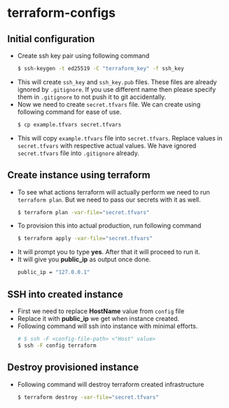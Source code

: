 # terraform-configs
## Initial configuration
- Create ssh key pair using following command
    ```bash
    $ ssh-keygen -t ed25519 -C "terraform_key" -f ssh_key
    ```
- This will create `ssh_key` and `ssh_key.pub` files. These files are already ignored by `.gitignore`. If you use different name then please specify them in `.gitignore` to not push it to git accidentally.
- Now we need to create `secret.tfvars` file. We can create using following command for ease of use.
    ```bash
    $ cp example.tfvars secret.tfvars
    ```
- This will copy `example.tfvars` file into `secret.tfvars`. Replace values in `secret.tfvars` with respective actual values. We have ignored `secret.tfvars` file into `.gitignore` already.

## Create instance using terraform
- To see what actions terraform will actually perform we need to run `terraform plan`. But we need to pass our secrets with it as well.
    ```bash
    $ terraform plan -var-file="secret.tfvars"
    ```
- To provision this into actual production, run following command
    ```bash 
    $ terraform apply -var-file="secret.tfvars"
    ```
- It will prompt you to type **yes**. After that it will proceed to run it.
- It will give you **public_ip** as output once done.
    ```bash
    public_ip = "127.0.0.1"
    ```
## SSH into created instance
- First we need to replace **HostName** value from `config` file
- Replace it with **public_ip** we get when instance created.
- Following command will ssh into instance with minimal efforts.
    ```bash
    # $ ssh -F <config-file-path> <"Host" value>
    $ ssh -F config terraform
    ```
## Destroy provisioned instance
- Following command will destroy terraform created infrastructure
    ```bash
    $ terraform destroy -var-file="secret.tfvars"
    ```